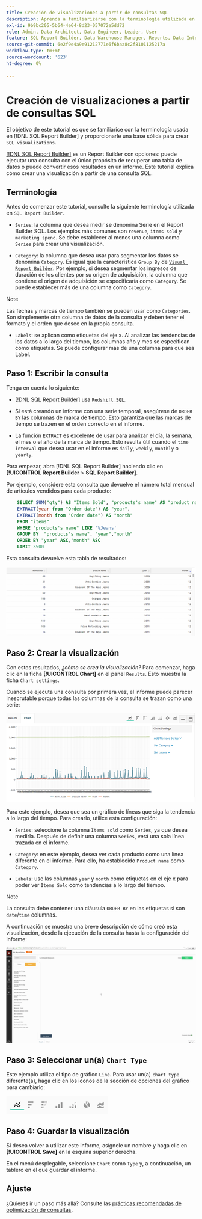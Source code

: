 ```yaml
---
title: Creación de visualizaciones a partir de consultas SQL
description: Aprenda a familiarizarse con la terminología utilizada en el Report Builder SQL y le proporcione una base sólida para crear visualizaciones SQL.
exl-id: 9b9bc205-5b64-4e64-8d23-057072e5dd72
role: Admin, Data Architect, Data Engineer, Leader, User
feature: SQL Report Builder, Data Warehouse Manager, Reports, Data Integration
source-git-commit: 6e2f9e4a9e91212771e6f6baa8c2f8101125217a
workflow-type: tm+mt
source-wordcount: '623'
ht-degree: 0%

---
```


# Creación de visualizaciones a partir de consultas SQL

El objetivo de este tutorial es que se familiarice con la terminología usada en [!DNL SQL Report Builder] y proporcionarle una base sólida para crear `SQL visualizations`.

[[!DNL SQL Report Builder]](../data-analyst/dev-reports/sql-rpt-bldr.md) es un Report Builder con opciones: puede ejecutar una consulta con el único propósito de recuperar una tabla de datos o puede convertir esos resultados en un informe. Este tutorial explica cómo crear una visualización a partir de una consulta SQL.

## Terminología

Antes de comenzar este tutorial, consulte la siguiente terminología utilizada en `SQL Report Builder`.

- `Series`: la columna que desea medir se denomina Serie en el Report Builder SQL. Los ejemplos más comunes son `revenue`, `items sold` y `marketing spend`. Se debe establecer al menos una columna como `Series` para crear una visualización.

- `Category`: la columna que desea usar para segmentar los datos se denomina `Category`. Es igual que la característica `Group By` de [`Visual Report Builder`](../data-user/reports/ess-rpt-build-visual.md). Por ejemplo, si desea segmentar los ingresos de duración de los clientes por su origen de adquisición, la columna que contiene el origen de adquisición se especificaría como `Category`. Se puede establecer más de una columna como `Category`.

>[!NOTE]
>
>Las fechas y marcas de tiempo también se pueden usar como `Categories`. Son simplemente otra columna de datos de la consulta y deben tener el formato y el orden que desee en la propia consulta.

- `Labels`: se aplican como etiquetas del eje x. Al analizar las tendencias de los datos a lo largo del tiempo, las columnas año y mes se especifican como etiquetas. Se puede configurar más de una columna para que sea Label.

## Paso 1: Escribir la consulta

Tenga en cuenta lo siguiente:

- [!DNL SQL Report Builder] usa [`Redshift SQL`](https://docs.aws.amazon.com/redshift/latest/dg/c_redshift-and-postgres-sql.html).

- Si está creando un informe con una serie temporal, asegúrese de `ORDER BY` las columnas de marca de tiempo. Esto garantiza que las marcas de tiempo se trazen en el orden correcto en el informe.

- La función `EXTRACT` es excelente de usar para analizar el día, la semana, el mes o el año de la marca de tiempo. Esto resulta útil cuando el `time interval` que desea usar en el informe es `daily`, `weekly`, `monthly` o `yearly`.

Para empezar, abra [!DNL SQL Report Builder] haciendo clic en **[!UICONTROL Report Builder** > **SQL Report Builder]**.

Por ejemplo, considere esta consulta que devuelve el número total mensual de artículos vendidos para cada producto:

```sql
    SELECT SUM("qty") AS "Items Sold", "products's name" AS "product name",
    EXTRACT(year from "Order date") AS "year",
    EXTRACT(month from "Order date") AS "month"
    FROM "items"
    WHERE "products's name" LIKE '%Jeans'
    GROUP BY  "products's name", "year","month"
    ORDER BY "year" ASC,"month" ASC
    LIMIT 3500
```

Esta consulta devuelve esta tabla de resultados:

![](../assets/SQL_results_table.png)

## Paso 2: Crear la visualización

Con estos resultados, *¿cómo se crea la visualización?* Para comenzar, haga clic en la ficha **[!UICONTROL Chart]** en el panel `Results`. Esto muestra la ficha `Chart settings`.

Cuando se ejecuta una consulta por primera vez, el informe puede parecer inescrutable porque todas las columnas de la consulta se trazan como una serie:

![](../assets/SQL_initial_report_results.png)

Para este ejemplo, desea que sea un gráfico de líneas que siga la tendencia a lo largo del tiempo. Para crearlo, utilice esta configuración:

- `Series`: seleccione la columna `Items sold` como `Series`, ya que desea medirla. Después de definir una columna `Series`, verá una sola línea trazada en el informe.

- `Category`: en este ejemplo, desea ver cada producto como una línea diferente en el informe. Para ello, ha establecido `Product name` como `Category`.

- `Labels`: use las columnas `year` y `month` como etiquetas en el eje x para poder ver `Items Sold` como tendencias a lo largo del tiempo.

>[!NOTE]
>
>La consulta debe contener una cláusula `ORDER BY` en las etiquetas si son `date`/`time` columnas.

A continuación se muestra una breve descripción de cómo creó esta visualización, desde la ejecución de la consulta hasta la configuración del informe:

![](../assets/SQL_report_settings.gif)

## Paso 3: Seleccionar un(a) `Chart Type`

Este ejemplo utiliza el tipo de gráfico `Line`. Para usar un(a) `chart type` diferente(a), haga clic en los iconos de la sección de opciones del gráfico para cambiarlo:

![](../assets/Chart_types.png)

## Paso 4: Guardar la visualización

Si desea volver a utilizar este informe, asígnele un nombre y haga clic en **[!UICONTROL Save]** en la esquina superior derecha.

En el menú desplegable, seleccione `Chart` como `Type` y, a continuación, un tablero en el que guardar el informe.

## Ajuste

¿Quieres ir un paso más allá? Consulte las [prácticas recomendadas de optimización de consultas](../best-practices/optimizing-your-sql-queries.md).
